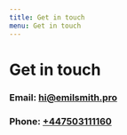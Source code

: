 ```yaml
---
title: Get in touch
menu: Get in touch
---
```


# Get in touch

### Email: [hi@emilsmith.pro](mailto:hi@emilsmith.pro)

### Phone: [+447503111160](mailto:+447503111160)